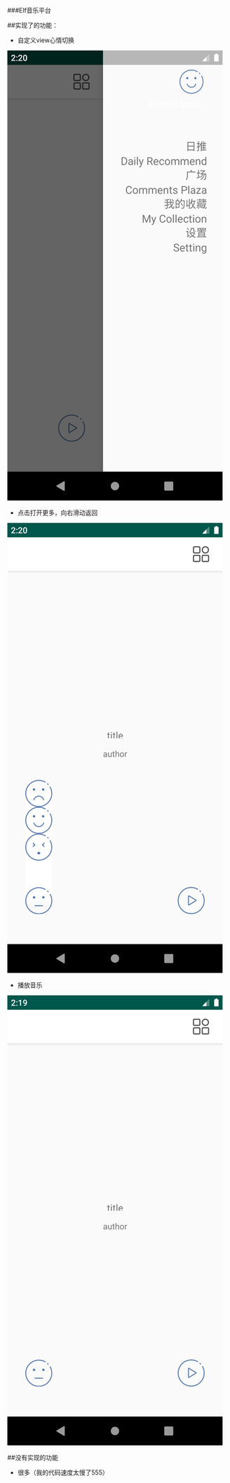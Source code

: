###Elf音乐平台

##实现了的功能：
- 自定义view心情切换

![image](https://github.com/yjosx/Elf/blob/master/screensoots/2.png)
- 点击打开更多，向右滑动返回

![image](https://github.com/yjosx/Elf/blob/master/screensoots/3.png)
- 播放音乐

![image](https://github.com/yjosx/Elf/blob/master/screensoots/1.png)

##没有实现的功能
- 很多（我的代码速度太慢了555）
